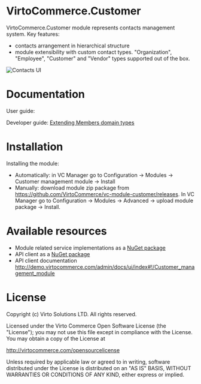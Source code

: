 # VirtoCommerce.Customer
VirtoCommerce.Customer module represents contacts management system.
Key features:
* contacts arrangement in hierarchical structure
* module extensibility with custom contact types. "Organization", "Employee", "Customer" and "Vendor" types supported out of the box.

![Contacts UI](https://cloud.githubusercontent.com/assets/5801549/15568062/36acfd94-232a-11e6-81cb-4c62857be726.png)


# Documentation
User guide:

Developer guide: <a href="https://virtocommerce.com/docs/vc2devguide/extending-commerce/extending-members-domain-types" target="_blank">Extending Members domain types</a>

# Installation
Installing the module:
* Automatically: in VC Manager go to Configuration -> Modules -> Customer management module -> Install
* Manually: download module zip package from https://github.com/VirtoCommerce/vc-module-customer/releases. In VC Manager go to Configuration -> Modules -> Advanced -> upload module package -> Install.


# Available resources
* Module related service implementations as a <a href="https://www.nuget.org/packages/VirtoCommerce.CustomerModule.Data" target="_blank">NuGet package</a>
* API client as a <a href="https://www.nuget.org/packages/VirtoCommerce.CustomerModule.Client" target="_blank">NuGet package</a>
* API client documentation http://demo.virtocommerce.com/admin/docs/ui/index#!/Customer_management_module

# License
Copyright (c) Virto Solutions LTD.  All rights reserved.

Licensed under the Virto Commerce Open Software License (the "License"); you
may not use this file except in compliance with the License. You may
obtain a copy of the License at

http://virtocommerce.com/opensourcelicense

Unless required by applicable law or agreed to in writing, software
distributed under the License is distributed on an "AS IS" BASIS,
WITHOUT WARRANTIES OR CONDITIONS OF ANY KIND, either express or
implied.
